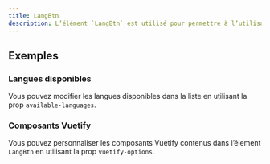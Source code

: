 ```yaml
---
title: LangBtn
description: L’élément `LangBtn` est utilisé pour permettre à l’utilisateur de choisir la langue de l’application.
---
```


<doc-tabs>

<doc-tab-item label="Utilisation">

<doc-usage name="lang-btn"></doc-usage>

## Exemples

### Langues disponibles

Vous pouvez modifier les langues disponibles dans la liste en utilisant la prop `available-languages`.

<doc-example file="lang-btn/available-languages"></doc-example>

</doc-tab-item>

<doc-tab-item label="API">
<doc-api name="lang-btn"></doc-api>
</doc-tab-item>

<doc-tab-item label="Personnalisation">

### Composants Vuetify

Vous pouvez personnaliser les composants Vuetify contenus dans l’élement `LangBtn` en utilisant la prop `vuetify-options`.

<doc-example file="lang-btn/options"></doc-example>

</doc-tab-item>

</doc-tabs>
